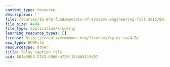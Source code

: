 ```yaml
---
content_type: resource
description: ''
file: /courses/16-842-fundamentals-of-systems-engineering-fall-2015/801e596427425966a720154db811fd57_RsOCnszziDA.vtt
file_size: 4494
file_type: application/x-subrip
learning_resource_types: []
license: https://creativecommons.org/licenses/by-nc-sa/4.0/
ocw_type: OCWFile
resourcetype: Other
title: 3play caption file
uid: 801e5964-2742-5966-a720-154db811fd57
---
```


